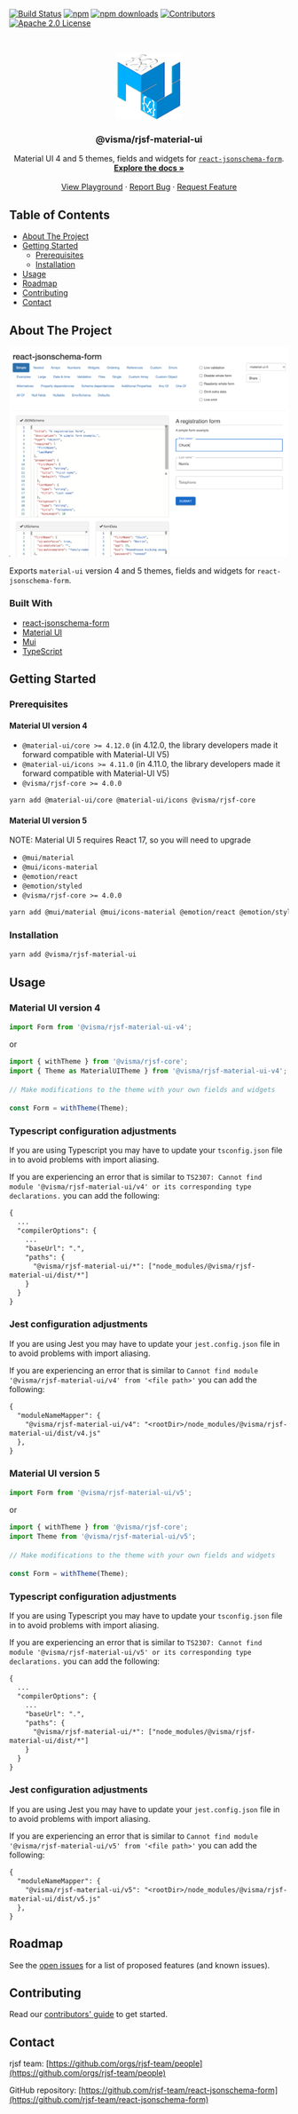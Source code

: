 [![Build Status][build-shield]][build-url]
[![npm][npm-shield]][npm-url]
[![npm downloads][npm-dl-shield]][npm-dl-url]
[![Contributors][contributors-shield]][contributors-url]
[![Apache 2.0 License][license-shield]][license-url]

<!-- PROJECT LOGO -->
<br />
<p align="center">
  <a href="https://github.com/rjsf-team/react-jsonschema-form">
    <img src="https://raw.githubusercontent.com/rjsf-team/react-jsonschema-form/59a8206e148474bea854bbb004f624143fbcbac8/packages/material-ui/logo.png" alt="Logo" width="120" height="120">
  </a>

  <h3 align="center">@visma/rjsf-material-ui</h3>

  <p align="center">
  Material UI 4 and 5 themes, fields and widgets for <a href="https://github.com/rjsf-team/react-jsonschema-form/"><code>react-jsonschema-form</code></a>.
    <br />
    <a href="https://react-jsonschema-form.readthedocs.io/en/latest/"><strong>Explore the docs »</strong></a>
    <br />
    <br />
    <a href="https://rjsf-team.github.io/react-jsonschema-form/">View Playground</a>
    ·
    <a href="https://github.com/rjsf-team/react-jsonschema-form/issues">Report Bug</a>
    ·
    <a href="https://github.com/rjsf-team/react-jsonschema-form/issues">Request Feature</a>
  </p>
</p>

<!-- TABLE OF CONTENTS -->

## Table of Contents

- [About The Project](#about-the-project)
- [Getting Started](#getting-started)
  - [Prerequisites](#prerequisites)
  - [Installation](#installation)
- [Usage](#usage)
- [Roadmap](#roadmap)
- [Contributing](#contributing)
- [Contact](#contact)

<!-- ABOUT THE PROJECT -->

## About The Project

[![@visma/rjsf-material-ui Screen Shot][product-screenshot]](https://rjsf-team.github.io/@visma/rjsf-material-ui)

Exports `material-ui` version 4 and 5 themes, fields and widgets for `react-jsonschema-form`.

### Built With

- [react-jsonschema-form](https://github.com/rjsf-team/react-jsonschema-form/)
- [Material UI](https://material-ui.com/)
- [Mui](https://mui.com/)
- [TypeScript](https://www.typescriptlang.org/)

<!-- GETTING STARTED -->

## Getting Started

### Prerequisites

#### Material UI version 4

- `@material-ui/core >= 4.12.0` (in 4.12.0, the library developers made it forward compatible with Material-UI V5)
- `@material-ui/icons >= 4.11.0` (in 4.11.0, the library developers made it forward compatible with Material-UI V5)
- `@visma/rjsf-core >= 4.0.0`

```bash
yarn add @material-ui/core @material-ui/icons @visma/rjsf-core
```

#### Material UI version 5

NOTE: Material UI 5 requires React 17, so you will need to upgrade

- `@mui/material`
- `@mui/icons-material`
- `@emotion/react`
- `@emotion/styled`
- `@visma/rjsf-core >= 4.0.0`

```bash
yarn add @mui/material @mui/icons-material @emotion/react @emotion/styled @visma/rjsf-core
```

### Installation

```bash
yarn add @visma/rjsf-material-ui
```

<!-- USAGE EXAMPLES -->

## Usage

### Material UI version 4

```js
import Form from '@visma/rjsf-material-ui-v4';
```

or

```js
import { withTheme } from '@visma/rjsf-core';
import { Theme as MaterialUITheme } from '@visma/rjsf-material-ui-v4';

// Make modifications to the theme with your own fields and widgets

const Form = withTheme(Theme);
```

### Typescript configuration adjustments

If you are using Typescript you may have to update your `tsconfig.json` file in to avoid problems with import aliasing.

If you are experiencing an error that is similar to `TS2307: Cannot find module '@visma/rjsf-material-ui/v4' or its corresponding type declarations.` you can add the following:

```
{
  ...
  "compilerOptions": {
    ...
    "baseUrl": ".",
    "paths": {
      "@visma/rjsf-material-ui/*": ["node_modules/@visma/rjsf-material-ui/dist/*"]
    }
  }
}
```

### Jest configuration adjustments

If you are using Jest you may have to update your `jest.config.json` file in to avoid problems with import aliasing.

If you are experiencing an error that is similar to `Cannot find module '@visma/rjsf-material-ui/v4' from '<file path>'` you can add the following:

```
{
  "moduleNameMapper": {
    "@visma/rjsf-material-ui/v4": "<rootDir>/node_modules/@visma/rjsf-material-ui/dist/v4.js"
  },
}
```

### Material UI version 5

```js
import Form from '@visma/rjsf-material-ui/v5';
```

or

```js
import { withTheme } from '@visma/rjsf-core';
import Theme from '@visma/rjsf-material-ui/v5';

// Make modifications to the theme with your own fields and widgets

const Form = withTheme(Theme);
```

### Typescript configuration adjustments

If you are using Typescript you may have to update your `tsconfig.json` file in to avoid problems with import aliasing.

If you are experiencing an error that is similar to `TS2307: Cannot find module '@visma/rjsf-material-ui/v5' or its corresponding type declarations.` you can add the following:

```
{
  ...
  "compilerOptions": {
    ...
    "baseUrl": ".",
    "paths": {
      "@visma/rjsf-material-ui/*": ["node_modules/@visma/rjsf-material-ui/dist/*"]
    }
  }
}
```

### Jest configuration adjustments

If you are using Jest you may have to update your `jest.config.json` file in to avoid problems with import aliasing.

If you are experiencing an error that is similar to `Cannot find module '@visma/rjsf-material-ui/v5' from '<file path>'` you can add the following:

```
{
  "moduleNameMapper": {
    "@visma/rjsf-material-ui/v5": "<rootDir>/node_modules/@visma/rjsf-material-ui/dist/v5.js"
  },
}
```

<!-- ROADMAP -->

## Roadmap

See the [open issues](https://github.com/rjsf-team/react-jsonschema-form/issues) for a list of proposed features (and known issues).

<!-- CONTRIBUTING -->

## Contributing

Read our [contributors' guide](https://react-jsonschema-form.readthedocs.io/en/latest/contributing/) to get started.

<!-- CONTACT -->

## Contact

rjsf team: [https://github.com/orgs/rjsf-team/people](https://github.com/orgs/rjsf-team/people)

GitHub repository: [https://github.com/rjsf-team/react-jsonschema-form](https://github.com/rjsf-team/react-jsonschema-form)

<!-- MARKDOWN LINKS & IMAGES -->
<!-- https://www.markdownguide.org/basic-syntax/#reference-style-links -->

[build-shield]: https://github.com/rjsf-team/react-jsonschema-form/workflows/CI/badge.svg
[build-url]: https://github.com/rjsf-team/react-jsonschema-form/actions
[contributors-shield]: https://img.shields.io/github/contributors/rjsf-team/react-jsonschema-form.svg
[contributors-url]: https://github.com/rjsf-team/react-jsonschema-form/graphs/contributors
[license-shield]: https://img.shields.io/badge/license-Apache%202.0-blue.svg?style=flat-square
[license-url]: https://choosealicense.com/licenses/apache-2.0/
[npm-shield]: https://img.shields.io/npm/v/@visma/rjsf-material-ui/latest.svg?style=flat-square
[npm-url]: https://www.npmjs.com/package/@visma/rjsf-material-ui
[npm-dl-shield]: https://img.shields.io/npm/dm/@visma/rjsf-material-ui.svg?style=flat-square
[npm-dl-url]: https://www.npmjs.com/package/@visma/rjsf-material-ui
[product-screenshot]: https://raw.githubusercontent.com/rjsf-team/react-jsonschema-form/e2e1181d1020f18cad0c80c661ddae28edb9794e/packages/material-ui/screenshot5.png
